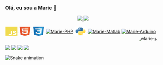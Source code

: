 ### Olá, eu sou a Marie 👋
<div align="center">
  <a href="https://github.com/marieclayre">
  <img height="160em" src="https://github-readme-stats.vercel.app/api?username=marieclayre&show_icons=true&theme=swift&include_all_commits=true&count_private=true"/>
  <img height="160em" src="https://github-readme-stats.vercel.app/api/top-langs/?username=marieclayre&layout=compact&langs_count=7&theme=swift"/>
</div>
<div style="display: inline_block"><br>
  <img align="center" alt="Marie-Js" height="30" width="40" src="https://raw.githubusercontent.com/devicons/devicon/master/icons/javascript/javascript-plain.svg">
  <img align="center" alt="Marie-HTML" height="30" width="40" src="https://raw.githubusercontent.com/devicons/devicon/master/icons/html5/html5-original.svg">
  <img align="center" alt="Marie-CSS" height="30" width="40" src="https://raw.githubusercontent.com/devicons/devicon/master/icons/css3/css3-original.svg">
  <img align="center" alt="Marie-PHP" height="30" width="40" src="https://cdn.jsdelivr.net/gh/devicons/devicon/icons/php/php-plain.svg">
  <img align="center" alt="Marie-Python" height="30" width="40" src="https://raw.githubusercontent.com/devicons/devicon/master/icons/python/python-original.svg">
  <img align="center" alt="Marie-Matlab" height="30" width="40" src="https://cdn.jsdelivr.net/gh/devicons/devicon/icons/matlab/matlab-original.svg">
  <img align="center" alt="Marie-Arduino" height="30" width="40" src="https://cdn.jsdelivr.net/gh/devicons/devicon/icons/arduino/arduino-original.svg">
  
  <img align="right" alt="Marie-pic" height="150" style="border-radius:50px;" src="https://media.discordapp.net/attachments/763905753475448852/932309374892900472/download20220100132404.png?width=473&height=473">
</div>
  
  ##
 
<div> 
  <a href="https://instagram.com/marieclayre" target="_blank"><img src="https://img.shields.io/badge/-Instagram-%23E4405F?style=for-the-badge&logo=instagram&logoColor=white" target="_blank"></a>
 <a href="https://discord.gg/wagxzStdcR" target="_blank"><img src="https://img.shields.io/badge/Discord-7289DA?style=for-the-badge&logo=discord&logoColor=white" target="_blank"></a> 
  <a href = "mailto:marieclayre@gmail.com"><img src="https://img.shields.io/badge/-Gmail-%23333?style=for-the-badge&logo=gmail&logoColor=white" target="_blank"></a>
  <a href="https://www.linkedin.com/in/marieclayre" target="_blank"><img src="https://img.shields.io/badge/-LinkedIn-%230077B5?style=for-the-badge&logo=linkedin&logoColor=white" target="_blank"></a> 
 
  ![Snake animation](https://github.com/marieclayre/marieclayre/blob/output/github-contribution-grid-snake.svg)
 
</div>
